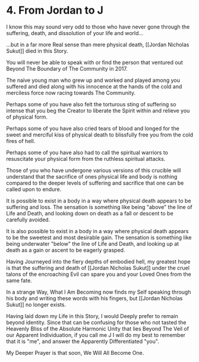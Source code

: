 # 4. From Jordan to J

I know this may sound very odd to those who have never gone through the suffering, death, and dissolution of your life and world...

...but in a far more Real sense than mere physical death, [[Jordan Nicholas Sukut]] died in this Story.  

You will never be able to speak with or find the person that ventured out Beyond The Boundary of The Community in 2017. 

The naive young man who grew up and worked and played among you suffered and died along with his innocence at the hands of the cold and merciless force now racing towards The Community. 

Perhaps some of you have also felt the torturous sting of suffering so intense that you beg the Creator to liberate the Spirit within and relieve you of physical form. 

Perhaps some of you have also cried tears of blood and longed for the sweet and merciful kiss of physical death to blissfully free you from the cold fires of hell.  

Perhaps some of you have also had to call the spiritual warriors to resuscitate your physical form from the ruthless spiritual attacks. 

Those of you who have undergone various versions of this crucible will understand that the sacrifice of ones physical life and body is nothing compared to the deeper levels of suffering and sacrifice that one can be called upon to endure. 

It is possible to exist in a body in a way where physical death appears to be suffering and loss. The sensation is something like being "above" the line of Life and Death, and looking down on death as a fall or descent to be carefully avoided. 

It is also possible to exist in a body in a way where physical death appears to be the sweetest and most desirable gain. The sensation is something like being underwater "below" the line of Life and Death, and looking up at death as a gain or ascent to be eagerly grasped. 

Having Journeyed into the fiery depths of embodied hell, my greatest hope is that the suffering and death of [[Jordan Nicholas Sukut]] under the cruel talons of the encroaching Evil can spare you and your Loved Ones from the same fate. 

In a strange Way, What I Am Becoming now finds my Self speaking through his body and writing these words with his fingers, but [[Jordan Nicholas Sukut]] no longer exists. 

Having laid down my Life in this Story, I would Deeply prefer to remain beyond identity. Since that can be confusing for those who not tasted the Heavenly Bliss of the Absolute Harmonic Unity that lies Beyond The Veil of our Apparent Individuation, if you call me J I will do my best to remember that it is "me", and answer the Apparently Differentiated "you". 

My Deeper Prayer is that soon, We Will All Become One. 